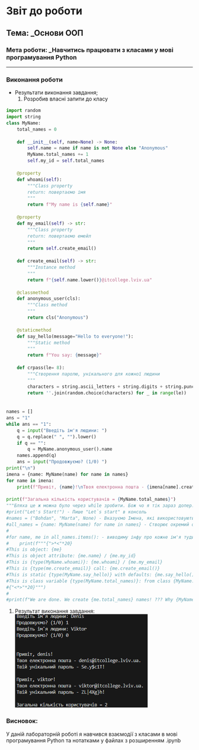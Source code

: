 # Звіт до роботи
## Тема: _Основи ООП
### Мета роботи: _Навчитись працювати з класами у мові програмування Python
---
### Виконання роботи
- Результати виконання завдання;
    1. Розробив власні запити до класу

```python
import random
import string
class MyName:
    total_names = 0 

    def __init__(self, name=None) -> None:
        self.name = name if name is not None else "Anonymous"  
        MyName.total_names += 1  
        self.my_id = self.total_names

    @property
    def whoami(self):
        """Class property
        return: повертаємо імя 
        """
        return f"My name is {self.name}"

    @property
    def my_email(self) -> str:
        """Class property
        return: повертаємо емейл
        """
        return self.create_email()

    def create_email(self) -> str:
        """Instance method
        """
        return f"{self.name.lower()}@itcollege.lviv.ua"

    @classmethod
    def anonymous_user(cls):
        """Class method
        """
        return cls("Anonymous")  

    @staticmethod
    def say_hello(message="Hello to everyone!"):
        """Static method
        """
        return f"You say: {message}"
    
    def crpass(le= 8):
        """Створення паролю, унікального для кожної людини
        """
        characters = string.ascii_letters + string.digits + string.punctuation #бібліотека string дає можливість вибрати рандомний символ
        return ''.join(random.choice(characters) for _ in range(le))


names = []
ans = "1"
while ans == "1":
    q = input("Введіть ім'я людини: ")
    q = q.replace(" ", "").lower()
    if q == "":
        q = MyName.anonymous_user().name 
    names.append(q)
    ans = input("Продовжуємо? (1/0) ")
print("\n")
imena = {name: MyName(name) for name in names}
for name in imena:
    print(f"Привіт, {name}!\nТвоя електронна пошта - {imena[name].create_email()}.\nТвій унікальний пароль - {MyName.crpass()}!\n")

print(f"Загальна кількість користувачів = {MyName.total_names}")
"""Бляха це ж можна було через while зробити. Бож чо я тік зараз допер.............. Нічого, так тоже норм"""
#print("Let's Start!") - Пише "Let`s start" в консоль
#names = ("Bohdan", "Marta", None) - Вказуємо Імена, які використовуються в класі
#all_names = {name: MyName(name) for name in names} - Створює окремий об'єкт для кожного імені
#
#for name, me in all_names.items(): - виводиму інфу про кожне ім'я тудимс-сюдимс
#    print(f"""{">*<"*20} 
#This is object: {me}  
#This is object attribute: {me.name} / {me.my_id} 
#This is {type(MyName.whoami)}: {me.whoami} / {me.my_email} 
#This is {type(me.create_email)} call: {me.create_email()} 
#This is static {type(MyName.say_hello)} with defaults: {me.say_hello()} 
#This is class variable {type(MyName.total_names)}: from class {MyName.total_names} / from object {me.total_names} 
#{"<*>"*20}""") 
#
#print(f"We are done. We create {me.total_names} names! ??? Why {MyName.total_names}?") - Виводить імена всі, які створили
```
1. Результат виконання завдання:
![alt-text](https://github.com/ViktorAYE/Brylinskiy-OOP/blob/main/Laba3_Basic%20OOP/Picture/Screenshot_1.png "1")

### Висновок: 
У даній лабораторній роботі я навчився взаємодії з класами в мові програмування Python та нотатками у файлах з розширенням .ipynb
